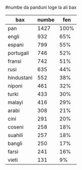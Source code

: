 #numbe da panduni loge la ali bax

| bax | numbe | fen |
|-----|-------|-----|
| pan | 1427 | 100% |
| engli | 932 | 65% |
| espani | 799 | 55% |
| portugali | 746 | 52% |
| fransi | 742 | 51% |
| rusi | 635 | 44% |
| hindustani | 552 | 38% |
| niponi | 461 | 32% |
| turki | 433 | 30% |
| malayi | 416 | 29% |
| arabi | 308 | 21% |
| cini | 291 | 20% |
| coseni | 258 | 18% |
| suahili | 257 | 18% |
| bangli | 250 | 17% |
| farsi | 241 | 16% |
| vieti | 131 | 9% |
